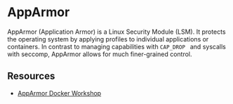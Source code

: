 AppArmor
========

AppArmor (Application Armor) is a Linux Security Module (LSM). It protects
the operating system by applying profiles to individual applications
or containers. In contrast to managing capabilities with `CAP_DROP `
and syscalls with seccomp, AppArmor allows for much finer-grained control.


Resources
---------

* [AppArmor Docker Workshop](https://github.com/mstemm/labs/tree/master/security/apparmor)

